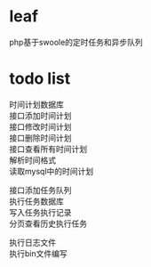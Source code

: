 # leaf
php基于swoole的定时任务和异步队列

# todo list
时间计划数据库  
接口添加时间计划  
接口修改时间计划  
接口删除时间计划  
接口查看所有时间计划  
解析时间格式  
读取mysql中的时间计划  

接口添加任务队列  
执行任务数据库    
写入任务执行记录  
分页查看历史执行任务  

执行日志文件  
执行bin文件编写